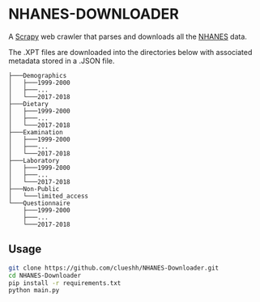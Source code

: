 # NHANES-DOWNLOADER

A [Scrapy](https://scrapy.org/) web crawler that parses and downloads all the
[NHANES](https://www.cdc.gov/nchs/nhanes/index.htm) data. 

The .XPT files are downloaded into the directories below with associated metadata stored in a .JSON file.

```
├───Demographics
│   ├───1999-2000
│   ├───...
│   └───2017-2018
├───Dietary
│   ├───1999-2000
│   ├───...
│   └───2017-2018
├───Examination
│   ├───1999-2000
│   ├───...
│   └───2017-2018
├───Laboratory
│   ├───1999-2000
│   ├───...
│   └───2017-2018
├───Non-Public
│   └───limited_access
└───Questionnaire
    ├───1999-2000
    ├───...
    └───2017-2018
```

## Usage

```bash
git clone https://github.com/clueshh/NHANES-Downloader.git
cd NHANES-Downloader
pip install -r requirements.txt
python main.py
```
